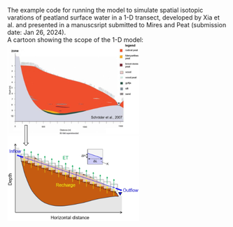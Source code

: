 The example code for running the model to simulate spatial isotopic varations of peatland surface water in a 1-D transect, developed by Xia et al. and presented in a manuscsript submitted to Mires and Peat (submission date: Jan 26, 2024).<br/>
A cartoon showing the scope of the 1-D model: <br/>
<img src='./cartoon.jpg' width=60%><br/>

